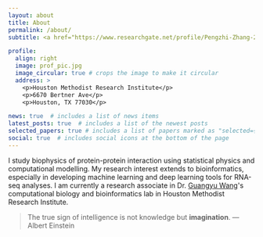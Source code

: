 ```yaml
---
layout: about
title: About
permalink: /about/
subtitle: <a href="https://www.researchgate.net/profile/Pengzhi-Zhang-2">Researcher</a>. 

profile:
  align: right
  image: prof_pic.jpg
  image_circular: true # crops the image to make it circular
  address: >
    <p>Houston Methodist Research Institute</p>
    <p>6670 Bertner Ave</p>
    <p>Houston, TX 77030</p>

news: true  # includes a list of news items
latest_posts: true  # includes a list of the newest posts
selected_papers: true # includes a list of papers marked as "selected={true}"
social: true  # includes social icons at the bottom of the page
---
```


I study biophysics of protein-protein interaction using statistical physics and computational modelling. My research interest extends to bioinformatics, especially in developing machine learning and deep learning tools for RNA-seq analyses. I am currently a research associate in Dr. <a href="https://guangyuwanglab.github.io/web/index.html#">Guangyu Wang</a>'s computational biology and bioinformatics lab in Houston Methodist Research Institute. 

>
> The true sign of intelligence is not knowledge but <strong>imagination</strong>. 
> —Albert Einstein


